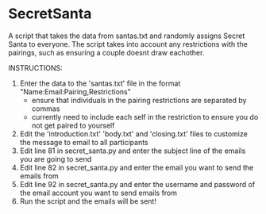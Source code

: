 # SecretSanta

A script that takes the data from santas.txt and randomly assigns Secret Santa to everyone.
The script takes into account any restrictions with the pairings, such as ensuring a couple doesnt draw eachother.

INSTRUCTIONS:
1. Enter the data to the 'santas.txt' file in the format "Name:Email:Pairing,Restrictions"
	- ensure that individuals in the pairing restrictions are separated by commas
	- currently need to include each self in the restriction to ensure you do not get paired to yourself
2. Edit the 'introduction.txt' 'body.txt' and 'closing.txt' files to customize the message to email to all participants
3. Edit line 81 in secret_santa.py and enter the subject line of the emails you are going to send
4. Edit line 82 in secret_santa.py and enter the email you want to send the emails from
5. Edit line 92 in secret_santa.py and enter the username and password of the email account you want to send emails from
6. Run the script and the emails will be sent!